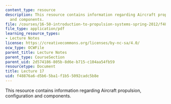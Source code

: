 ```yaml
---
content_type: resource
description: This resource contains information regarding Aircraft propulsion, configuration
  and components.
file: /courses/16-50-introduction-to-propulsion-systems-spring-2012/f48876a6d5b65ba1f1b55092cadc5b8e_MIT16_50S12_lec17.pdf
file_type: application/pdf
learning_resource_types:
- Lecture Notes
license: https://creativecommons.org/licenses/by-nc-sa/4.0/
ocw_type: OCWFile
parent_title: Lecture Notes
parent_type: CourseSection
parent_uid: 2d574186-805b-8d6e-b715-c104aa54fb59
resourcetype: Document
title: Lecture 17
uid: f48876a6-d5b6-5ba1-f1b5-5092cadc5b8e
---
```

This resource contains information regarding Aircraft propulsion, configuration and components.